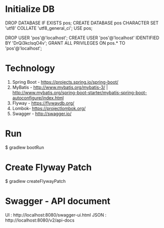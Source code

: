# Initialize DB 

DROP DATABASE IF EXISTS pos;
CREATE DATABASE pos CHARACTER SET 'utf8' COLLATE 'utf8_general_ci';
USE pos;

DROP USER 'pos'@'localhost';
CREATE USER 'pos'@'localhost' IDENTIFIED BY 'DrQi3kclsqO4v';
GRANT  ALL PRIVILEGES ON pos.* TO 'pos'@'localhost';

# Technology

1. Spring Boot - https://projects.spring.io/spring-boot/
2. MyBatis - http://www.mybatis.org/mybatis-3/ | http://www.mybatis.org/spring-boot-starter/mybatis-spring-boot-autoconfigure/index.html
3. Flyway - https://flywaydb.org/
4. Lombok- https://projectlombok.org/
5. Swagger - http://swagger.io/

# Run

$ gradlew bootRun

# Create Flyway Patch

$ gradlew createFlywayPatch

# Swagger - API document

UI : http://localhost:8080/swagger-ui.html
JSON : http://localhost:8080/v2/api-docs